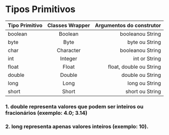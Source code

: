 # Tipos Primitivos
|   Tipo Primitivo   |  Classes Wrapper  |    Argumentos do construtor    |
| :---         |     :---:      |          ---: |
| boolean  | Boolean     | booleanou String    |
| byte     | Byte       | byte ou String      |
| char  | Character     | booleanou String    |
| int     | Integer       | int or String      |
| float  | Float     | float, double ou String    |
| double     | Double    | double ou String      |
| long  | Long     | long ou String    |
| short    | Short       | short ou String     |

### 1. double representa valores que podem ser inteiros ou fracionários (exemplo: 4.0; 3.14)
### 2. long representa apenas valores inteiros (exemplo: 10).
